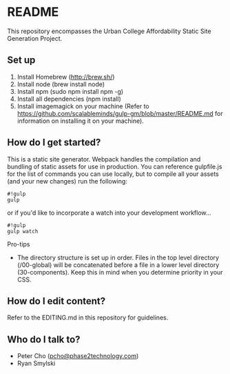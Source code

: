 # README #

This repository encompasses the Urban College Affordability Static Site Generation Project.

## Set up ##

1. Install Homebrew (http://brew.sh/)
1. Install node (brew install node)
1. Install npm (sudo npm install npm -g)
1. Install all dependencies (npm install)
1. Install imagemagick on your machine (Refer to https://github.com/scalableminds/gulp-gm/blob/master/README.md for information on installing it on your machine).

## How do I get started? ##

This is a static site generator.  Webpack handles the compilation and bundling of static assets for use in production.  You can reference gulpfile.js for the list of commands you can use locally, but to compile all your assets (and your new changes) run the following:
```
#!gulp
gulp
```
or if you'd like to incorporate a watch into your development workflow...
```
#!gulp
gulp watch
```

Pro-tips
* The directory structure is set up in order. Files in the top level directory (/00-global) will be concatenated before a file in a lower level directory (30-components).  Keep this in mind when you determine priority in your CSS.

## How do I edit content? ##

Refer to the EDITING.md in this repository for guidelines.

## Who do I talk to? ##

* Peter Cho (pcho@phase2technology.com)
* Ryan Smylski